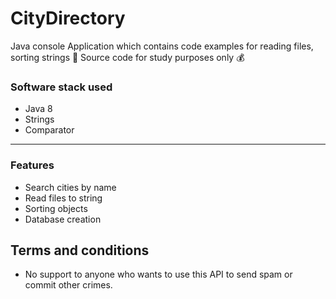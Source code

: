 # CityDirectory

Java console Application which contains code examples for reading files, sorting strings 🚀
Source code for study purposes only 💰

### Software stack used
* Java 8
* Strings
* Comparator

---
### Features

* Search cities by name
* Read files to string
* Sorting objects
* Database creation



## Terms and conditions
* No support to anyone who wants to use this API to send spam or commit other crimes.
